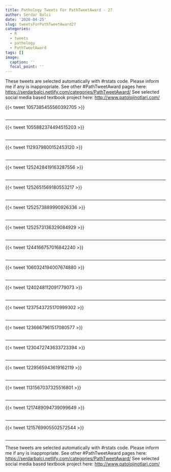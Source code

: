 ```yaml
---
title: Pathology Tweets For PathTweetAward - 27
author: Serdar Balci
date: '2020-04-25'
slug: tweetsForPathTweetAward27
categories:
  - R
  - tweets
  - pathology
  - PathTweetAward
tags: []
image:
  caption: ''
  focal_point: ''
---
```



These tweets are selected automatically with #rstats code. Please inform me if any is inappropriate.
See other #PathTweetAward pages here: https://serdarbalci.netlify.com/categories/PathTweetAward/ 
See selected social media based textbook project here: http://www.patolojinotlari.com/

{{< tweet 1057385455560392705 >}}
<br>
<br>
<hr>
{{< tweet 1055882374494515203 >}}
<br>
<br>
<hr>
{{< tweet 1129379800152453120 >}}
<br>
<br>
<hr>
{{< tweet 1252428419163287556 >}}
<br>
<br>
<hr>
{{< tweet 1252651569180553217 >}}
<br>
<br>
<hr>
{{< tweet 1252573889990926336 >}}
<br>
<br>
<hr>
{{< tweet 1252573136329084929 >}}
<br>
<br>
<hr>
{{< tweet 1244166757016842240 >}}
<br>
<br>
<hr>
{{< tweet 1060324194007674880 >}}
<br>
<br>
<hr>
{{< tweet 1240248112091779073 >}}
<br>
<br>
<hr>
{{< tweet 1237543725170999302 >}}
<br>
<br>
<hr>
{{< tweet 1236667961517080577 >}}
<br>
<br>
<hr>
{{< tweet 1230472743633723394 >}}
<br>
<br>
<hr>
{{< tweet 1229565943619162119 >}}
<br>
<br>
<hr>
{{< tweet 1131567037325516801 >}}
<br>
<br>
<hr>
{{< tweet 1217489094739099649 >}}
<br>
<br>
<hr>
{{< tweet 1215769905502572544 >}}
<br>
<br>
<hr>


These tweets are selected automatically with #rstats code. Please inform me if any is inappropriate.
See other #PathTweetAward pages here: https://serdarbalci.netlify.com/categories/PathTweetAward/ 
See selected social media based textbook project here: http://www.patolojinotlari.com/
